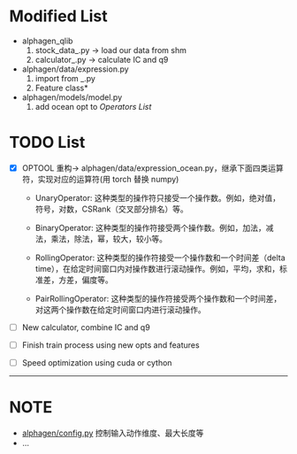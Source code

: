 # Modified List
- alphagen_qlib
   1. stock_data_.py $\to$ load our data from shm
   2. calculator_.py $\to$ calculate IC and q9 
- alphagen/data/expression.py
   1. import from _.py
   2. Feature class*
- alphagen/models/model.py
   1. add ocean opt to *Operators List*


# TODO List
- [x] OPTOOL 重构-> alphagen/data/expression_ocean.py，继承下面四类运算符，实现对应的运算符(用 torch 替换 numpy)
  - UnaryOperator: 这种类型的操作符只接受一个操作数。例如，绝对值，符号，对数，CSRank（交叉部分排名）等。

  - BinaryOperator: 这种类型的操作符接受两个操作数。例如，加法，减法，乘法，除法，幂，较大，较小等。

  - RollingOperator: 这种类型的操作符接受一个操作数和一个时间差（delta time），在给定时间窗口内对操作数进行滚动操作。例如，平均，求和，标准差，方差，偏度等。

  - PairRollingOperator: 这种类型的操作符接受两个操作数和一个时间差，对这两个操作数在给定时间窗口内进行滚动操作。

- [ ] New calculator, combine IC and q9
- [ ] Finish train process using new opts and features
- [ ] Speed optimization using cuda or cython

---------

# NOTE
- [alphagen/config.py](./alphagen/alphagen/config.py) 控制输入动作维度、最大长度等
- ...



